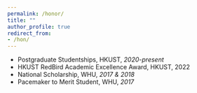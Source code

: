 ```yaml
---
permalink: /honor/
title: ""
author_profile: true
redirect_from: 
- /hon/
---
```


- Postgraduate Studentships, HKUST, *2020-present*
- HKUST RedBird Academic Excellence Award, HKUST, 2022
- National Scholarship, WHU, *2017 & 2018*
- Pacemaker to Merit Student, WHU, *2017*
